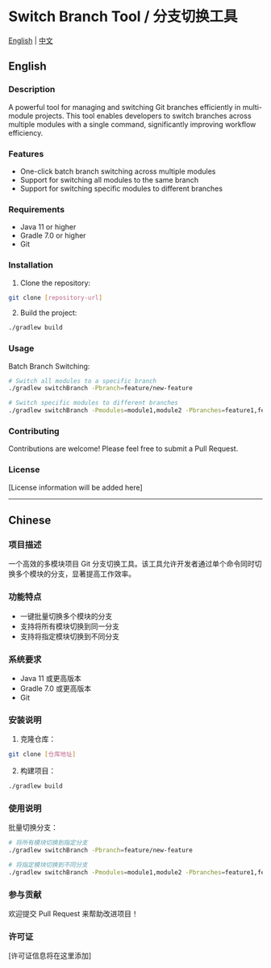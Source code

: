 # Switch Branch Tool / 分支切换工具

[English](#english) | [中文](#chinese)

## English

### Description
A powerful tool for managing and switching Git branches efficiently in multi-module projects. This tool enables developers to switch branches across multiple modules with a single command, significantly improving workflow efficiency.

### Features
- One-click batch branch switching across multiple modules
- Support for switching all modules to the same branch
- Support for switching specific modules to different branches

### Requirements
- Java 11 or higher
- Gradle 7.0 or higher
- Git

### Installation
1. Clone the repository:
```bash
git clone [repository-url]
```

2. Build the project:
```bash
./gradlew build
```

### Usage
Batch Branch Switching:
```bash
# Switch all modules to a specific branch
./gradlew switchBranch -Pbranch=feature/new-feature

# Switch specific modules to different branches
./gradlew switchBranch -Pmodules=module1,module2 -Pbranches=feature1,feature2
```

### Contributing
Contributions are welcome! Please feel free to submit a Pull Request.

### License
[License information will be added here]

---

## Chinese

### 项目描述
一个高效的多模块项目 Git 分支切换工具。该工具允许开发者通过单个命令同时切换多个模块的分支，显著提高工作效率。

### 功能特点
- 一键批量切换多个模块的分支
- 支持将所有模块切换到同一分支
- 支持将指定模块切换到不同分支

### 系统要求
- Java 11 或更高版本
- Gradle 7.0 或更高版本
- Git

### 安装说明
1. 克隆仓库：
```bash
git clone [仓库地址]
```

2. 构建项目：
```bash
./gradlew build
```

### 使用说明
批量切换分支：
```bash
# 将所有模块切换到指定分支
./gradlew switchBranch -Pbranch=feature/new-feature

# 将指定模块切换到不同分支
./gradlew switchBranch -Pmodules=module1,module2 -Pbranches=feature1,feature2
```

### 参与贡献
欢迎提交 Pull Request 来帮助改进项目！

### 许可证
[许可证信息将在这里添加] 